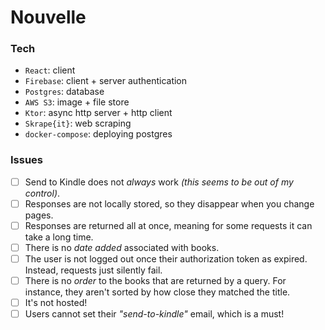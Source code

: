 # Nouvelle

### Tech

-   `React`: client
-   `Firebase`: client + server authentication
-   `Postgres`: database
-   `AWS S3`: image + file store
-   `Ktor`: async http server + http client
-   `Skrape{it}`: web scraping
-   `docker-compose`: deploying postgres

### Issues

-   [ ] Send to Kindle does not _always_ work _(this seems to be out of my control)_.
-   [ ] Responses are not locally stored, so they disappear when you change pages.
-   [ ] Responses are returned all at once, meaning for some requests it can take a long time.
-   [ ] There is no _date added_ associated with books.
-   [ ] The user is not logged out once their authorization token as expired. Instead, requests just silently fail.
-   [ ] There is no _order_ to the books that are returned by a query. For instance, they aren't sorted by how close they
        matched the title.
-   [ ] It's not hosted!
-   [ ] Users cannot set their _"send-to-kindle"_ email, which is a must!
